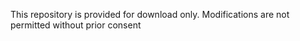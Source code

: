 This repository is provided for download only. Modifications are not permitted without prior consent
